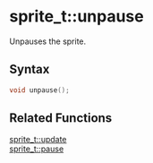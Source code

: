 # sprite_t::unpause

Unpauses the sprite.

## Syntax

```cpp
void unpause();
```

## Related Functions

[sprite_t::update](https://github.com/RandyGaul/cute_framework/blob/master/doc/graphics/sprite/update.md)  
[sprite_t::pause](https://github.com/RandyGaul/cute_framework/blob/master/doc/graphics/sprite/pause.md)  
